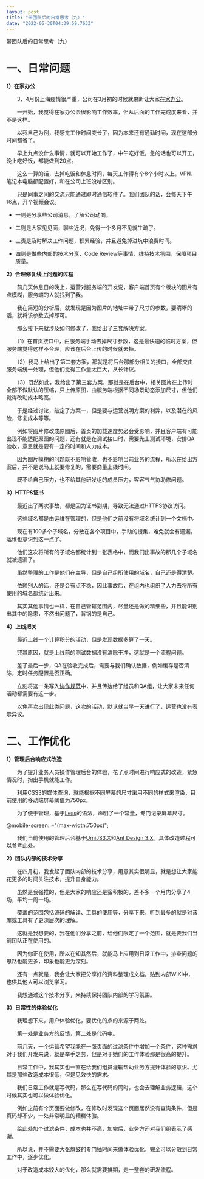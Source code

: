 ```yaml
---
layout: post
title: "带团队后的日常思考（九）"
date: "2022-05-30T04:39:59.763Z"
---
```

带团队后的日常思考（九）

一、日常问题
======

**1）在家办公**

　　3、4月份上海疫情很严重，公司在3月初的时候就果断让大家[在家办公](https://www.cnblogs.com/strick/p/16173725.html)。

　　一开始，我觉得在家办公会很影响工作效率，但从后面的工作完成度来看，并不是这样。

　　以我自己为例，我感觉工作时间变长了，因为本来还有通勤时间，现在这部分时间都省了。

　　早上九点没什么事情，就可以开始工作了，中午吃好饭，急的话也可以开工，晚上吃好饭，都能做到20点。

　　这么一算的话，去掉吃饭和休息时间，每天工作得有个8个小时以上。VPN、笔记本电脑都配置好，和在公司上班没啥区别。

　　只是同事之间的交流只能通过即时通信软件了。我们团队的话，会每天下午16点，开个视频会议。

*   一则是分享些公司消息，了解公司动向。

*   二则是大家见见面，聊些近况，免得一个多月不见就生疏了。

*   三责是及时解决工作问题，积累经验，并且避免掉进坑中浪费时间。

*   四则是做些内部的技术分享、Code Review等事情，维持技术氛围，保障项目质量。

**2）合理修复线上问题的过程**

　　前几天休息日的晚上，运营对服务端的开发说，客户端首页有个版块的图片有点模糊，服务端的人就找到了我。

　　我在简短的分析后，就发现是因为图片的地址中带了尺寸的参数，要清晰的话，就将该参数去掉即可。

　　那么接下来就涉及如何修改了，我给出了三套解决方案。

　　（1）在首页接口中，由服务端手动去掉尺寸参数，这是最快速的临时方案，但服务端觉得这样不合理，应该在后台上传的时候就去掉。

　　（2）我马上给出了第二套方案，那就是将后台那部分相关的接口，全部交由服务端统一处理，但他们觉得工作量太巨大，从长计议。

　　（3）既然如此，我给出了第三套方案，那就是在后台中，相关图片在上传时全部不做默认的压缩，只上传原图，由服务端根据不同场景动态添加尺寸，但他们觉得改动成本略高。

　　于是经过讨论，敲定了方案一，但是要与运营说明方案的利弊，以及潜在的风险，修复成本等等。

　　例如将图片修改成原图后，首页的加载速度势必会受影响，并且客户端有可能出现不能适配原图的问题，还有就是在调试接口时，需要先上测试环境，安排QA验收，意思就是要有一定的时间和人力成本。

　　因为图片模糊的问题既不影响营收，也不影响当前业务的流程，所以在给出方案后，并不是说马上就要修复的，需要商量上线时间。

　　既不给自己压力，也不给其他研发组的成员压力，客客气气协助修问题。

**3）HTTPS证书**

　　最近出了两次事故，都是因为证书到期，导致无法通过HTTPS协议访问。

　　这些域名都是由运维在管理的，但是他们之前没有将域名统计到一个文档中。

　　现在有100多个子域名，分散在各个项目中，手动的搜集，难免就会有遗漏，运维也意识到这一点了。

　　他们这次将所有的子域名都统计到一张表格中，而我们出事故的那几个子域名就被遗漏了。

　　虽然整理的工作是他们在主导，但是自己组所使用的域名，自己还是得清楚。

　　依赖别人的话，还是会有点不稳，因此事故后，在组内也组织了人力去将所有使用的域名都统计出来。

　　其实其他事情也一样，在自己管辖范围内，尽量还是做的精细些，并且能识别出其中的隐患，不然出问题了，背锅的是自己。

**4）上线把关**

　　最近上线一个计算积分的活动，但是发现数据多算了一天。

　　究其原因，就是上线前的测试数据没有清除干净，这就是一个流程问题。

　　差了最后一步，QA在验收完成后，需要与我们确认数据，例如缓存是否清除，定时任务配置是否正确。

　　立刻将这一条写入[协作规范](https://www.cnblogs.com/strick/p/14422549.html)中，并且传达给了组员和QA组，让大家未来任何活动都需要有这一步。

　　以免再次出现此类问题，这次的活动，默认就当早一天进行了，运营也没有表示异议。

二、工作优化
======

**1）管理后台响应式改造**

　　为了提升业务人员操作管理后台的体验，花了点时间进行响应式的改造，紧急情况时，掏出手机就能工作。

　　利用CSS3的媒体查询，就能根据不同屏幕的尺寸采用不同的样式来渲染，目前使用的移动端屏幕阈值为750px。

　　为了便于管理，基于[Less](https://lesscss.org/)的语法，声明了一个常量，专门记录屏幕尺寸。

@mobile-screen: ~"(max-width:750px)";

　　我们当前使用的管理后台基于[UmiJS3.X](https://umijs.org/zh-CN)和[Ant Design 3.X](https://3x.ant.design/docs/react/introduce-cn)。具体改造过程可以[参考此处](https://www.cnblogs.com/strick/p/16112198.html)。

**2）团队内部的技术分享**

　　在四月初，我发起了团队内部的技术分享，用意其实很明显，就是想让大家能花更多的时间关注技术，提升自身能力。

　　虽然是我强推的，但是大家的响应还是蛮积极的，差不多一个月内分享了4场，平均一周一场。

　　覆盖的范围包括源码的解读、工具的使用等，分享下来，听到最多的就是对该库或工具有了更深层次的理解。

　　这就是我想要的，我在他们分享之前，给他们限定了一个范围，就是要我们当前团队正在使用的。

　　因为你正在使用，所以在知其然后，就能马上应用到日常工作中，排查问题的思路也能更多，印象也能更为深刻。

　　还有一点就是，我会让大家把分享好的资料整理成文档，贴到内部WIKI中，也供其他人可以浏览学习。

　　我想通过这个技术分享，来持续保持团队内部的学习氛围。

**3）日常性的体验优化**

　　我理想下来，用户体验优化，要优化的点的来源于两处。

　　第一处是业务方的反馈，第二处是代码中。

　　前几天，一个运营希望我能在一张页面的过滤条件中增加一个条件，这种需求对于我们开发来说，就是举手之劳，但是对于她们的工作体验那是很高的提升。

　　日常工作中，我其实也一直在给我们组员灌输帮助业务方提升体验的意识。尤其是那些改造成本很低，但是见效快的需求。

　　我们日常工作就是写代码，那么在写代码的同时，也会去理解业务逻辑，这个时候其实也可以做体验优化。

　　例如之前有个页面要做修改，在修改时发现这个页面居然没有查询条件，但是页码却不少，一处非常明显的糟糕体验。

　　给此处加个过滤条件，成本也并不高，加完后，业务方还对我们组表示了感谢。

　　所以说，并不需要大张旗鼓的专门抽时间来做体验优化，完全可以分散到日常工作中，逐步优化。

　　对于改造成本较大的优化，那么就需要排期，走一整套的研发流程。